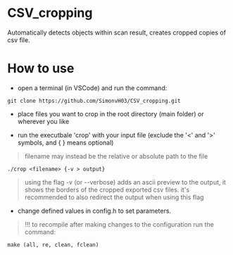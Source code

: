 # CSV_cropping
Automatically detects objects within scan result, creates cropped copies of csv file.

# How to use
- open a terminal (in VSCode) and run the command:
```
git clone https://github.com/SimonvH03/CSV_cropping.git
```

- place files you want to crop in the root directory (main folder) or wherever you like

- run the executbale 'crop' with your input file (exclude the '<' and '>' symbols, and { } means optional)
> filename may instead be the relative or absolute path to the file
```
./crop <filename> {-v > output}
```

> using the flag -v (or --verbose) adds an ascii preview to the output, it shows the borders of the cropped exported csv files.
> it's recommended to also redirect the output when using this flag

- change defined values in config.h to set parameters.
> !!! to recompile after making changes to the configuration run the command:
```
make (all, re, clean, fclean)
```
